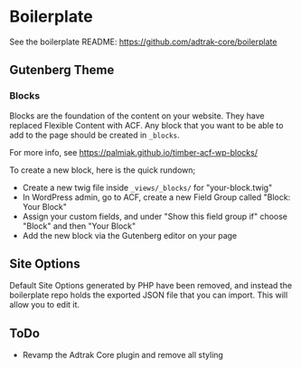# Boilerplate

See the boilerplate README: https://github.com/adtrak-core/boilerplate

## Gutenberg Theme

### Blocks

Blocks are the foundation of the content on your website. They have replaced Flexible Content with ACF. Any block that you want to be able to add to the page should be created in `_blocks`.

For more info, see https://palmiak.github.io/timber-acf-wp-blocks/

To create a new block, here is the quick rundown;

- Create a new twig file inside `_views/_blocks/` for "your-block.twig"
- In WordPress admin, go to ACF, create a new Field Group called "Block: Your Block"
- Assign your custom fields, and under "Show this field group if" choose "Block" and then "Your Block"
- Add the new block via the Gutenberg editor on your page

## Site Options

Default Site Options generated by PHP have been removed, and instead the boilerplate repo holds the exported JSON file that you can import. This will allow you to edit it.

## ToDo

- Revamp the Adtrak Core plugin and remove all styling